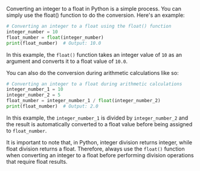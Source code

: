 Converting an integer to a float in Python is a simple process. You can simply use the float() function to do the conversion. Here's an example:

```python
# Converting an integer to a float using the float() function
integer_number = 10
float_number = float(integer_number)
print(float_number)  # Output: 10.0
```

In this example, the `float()` function takes an integer value of `10` as an argument and converts it to a float value of `10.0`.

You can also do the conversion during arithmetic calculations like so:

```python
# Converting an integer to a float during arithmetic calculations
integer_number_1 = 10
integer_number_2 = 5
float_number = integer_number_1 / float(integer_number_2)
print(float_number)  # Output: 2.0
```

In this example, the `integer_number_1` is divided by `integer_number_2` and the result is automatically converted to a float value before being assigned to `float_number`.

It is important to note that, in Python, integer division returns integer, while float division returns a float. Therefore, always use the `float()` function when converting an integer to a float before performing division operations that require float results.